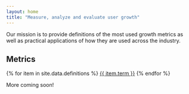 ```yaml
---
layout: home
title: "Measure, analyze and evaluate user growth"
---
```

Our mission is to provide definitions of the most used growth metrics as well as practical applications of how they are used across the industry.

## Metrics
<div>
 {% for item in site.data.definitions %}
    <a href="definition/{{ item.url }}" alt="{{ item.term }}">{{ item.term }}</a>
 {% endfor %}
</div>

More coming soon!
